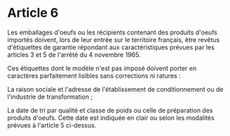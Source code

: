 # Article 6

Les emballages d'oeufs ou les récipients contenant des produits d'oeufs importés doivent, lors de leur entrée sur le territoire français, être revêtus d'étiquettes de garantie répondant aux caractéristiques prévues par les articles 3 et 5 de l'arrêté du 4 novembre 1965.

Ces étiquettes dont le modèle n'est pas imposé doivent porter en caractères parfaitement lisibles sans corrections ni ratures :

La raison sociale et l'adresse de l'établissement de conditionnement ou de l'industrie de transformation ;

La date de tri par qualité et classe de poids ou celle de préparation des produits d'oeufs. Cette date est indiquée en clair ou selon les modalités prévues à l'article 5 ci-dessus.
